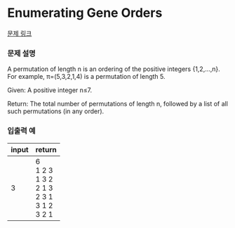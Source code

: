 # Enumerating Gene Orders

[문제 링크](https://rosalind.info/problems/perm/)

### 문제 설명

<p>A permutation of length n is an ordering of the positive integers {1,2,…,n}. For example, π=(5,3,2,1,4) is a permutation of length 5.</p>
<p>Given: A positive integer n≤7.</p>
<p>Return: The total number of permutations of length n, followed by a list of all such permutations (in any order).</p>

### 입출력 예
<table class="table">
 <thead>
  <tr>
   <th>input</th>
   <th>return</th>
  </tr>
 </thead>
 <tbody>
  <tr>
   <td>3</td>
   <td>6</br>1 2 3</br>1 3 2</br>2 1 3</br>2 3 1</br>3 1 2</br>3 2 1</td>
  </tr>
 </tbody>
</table>
